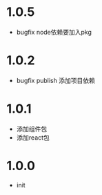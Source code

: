 # 1.0.5
- bugfix node依赖要加入pkg

# 1.0.2
- bugfix publish 添加项目依赖

# 1.0.1
- 添加组件包
- 添加react包

# 1.0.0
- init